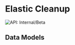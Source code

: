 # Elastic Cleanup

![API: Internal/Beta](https://img.shields.io/static/v1?label=API&message=Internal/Beta&color=red&style=flat-square)



## Data Models

